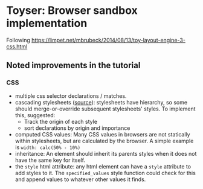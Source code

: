 # Toyser: Browser sandbox implementation

Following https://limpet.net/mbrubeck/2014/08/13/toy-layout-engine-3-css.html

## Noted improvements in the tutorial

### CSS

- multiple css selector declarations / matches.
- cascading stylesheets ([source](https://limpet.net/mbrubeck/2014/08/23/toy-layout-engine-4-style.html)): stylesheets have hierarchy, so some should merge-or-override subsequent stylesheets' styles. To implement this, suggested:
    - Track the origin of each style
    - sort declarations by origin and importance
- computed CSS values: Many CSS values in browsers are not statically within stylesheets, but are calculated by the browser. A simple example is `width: calc(50% - 10%)`
- inheritance: An element should inherit its parents styles when it does not have the same key for itself.
- the `style` html attribute: any html element can have a `style` attribute to add styles to it. The `specified_values` style function could check for this and append values to whatever other values it finds.